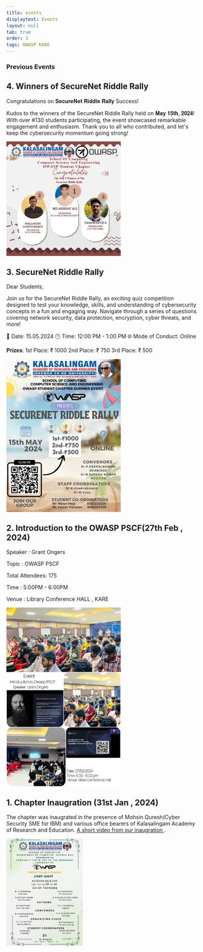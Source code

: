 ```yaml
---
title: events
displaytext: Events
layout: null
tab: true
order: 3
tags: OWASP KARE
---
```


### Previous Events 



## 4. Winners of SecureNet Riddle Rally 
  
  
Congratulations on 𝐒𝐞𝐜𝐮𝐫𝐞𝐍𝐞𝐭 𝐑𝐢𝐝𝐝𝐥𝐞 𝐑𝐚𝐥𝐥𝐲 Success!

Kudos to the winners of the SecureNet Riddle Rally held on 𝐌𝐚𝐲 𝟏𝟓𝐭𝐡, 𝟐𝟎𝟐𝟒! With over #130 students participating, the event showcased remarkable engagement and enthusiasm. Thank you to all who contributed, and let's keep the cybersecurity momentum going strong!


<div style="display: flex; justify-content: space-between;">
  <img src="./assets/images/winnerssecurenet.jpg" style="width: 60%; margin-right: 10%;">
</div>



## 3. SecureNet Riddle Rally 
  
  
  Dear Students,

Join us for the SecureNet Riddle Rally, an exciting quiz competition designed to test your knowledge, skills, and understanding of cybersecurity concepts in a fun and engaging way. Navigate through a series of questions covering network security, data protection, encryption, cyber threats, and more!

📅 Date: 15.05.2024
🕛 Time: 12:00 PM - 1:00 PM
🌐 Mode of Conduct: Online

𝐏𝐫𝐢𝐳𝐞𝐬:
 1st Place: ₹ 1000 
 2nd Place: ₹ 750 
 3rd Place: ₹ 500


<div style="display: flex; justify-content: space-between;">
  <img src="./assets/images/SecurenetRiddlerally.jpg" style="width: 60%; margin-right: 10%;">
</div>


## 2. Introduction to the OWASP PSCF(27th Feb , 2024) 
  Speaker : Grant Ongers
  
  Topic : OWASP PSCF
  
  Total Attendees: 175
  
  Time : 5:00PM - 6:00PM
  
  Venue : Library Conference HALL , KARE


<div style="display: flex; justify-content: space-between;">
  <img src="./assets/images/Event01.jpeg" style="width: 60%; margin-right: 10%;">
</div>
<div style="display: flex; justify-content: space-between;">
  <img src="./assets/images/OWASPPSCF.jpg" style="width: 60%; margin-right: 10%;">
</div>




## 1. Chapter Inaugration (31st Jan , 2024) 
The chapter was inaugrated in the presence of Mohsin Quresh(Cyber Security SME for IBM) and various office bearers of Kalasalingam Academy of Research and Education. [A short video from our inaugration
](https://www.linkedin.com/feed/update/urn:li:activity:7160658288185909249).
<div style="display: flex; justify-content: space-between;">
  <img src="./assets/images/inaugratiom.jpeg" style="width: 40%; margin-right: 10%;">
</div>




